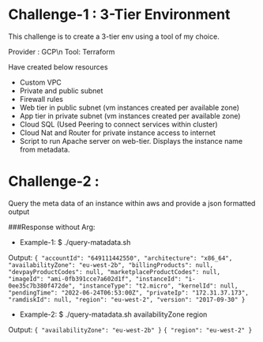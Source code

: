 # Challenge-1 : 3-Tier Environment

This challenge is to create a 3-tier env using a tool of my choice.

Provider : GCP\\n
Tool: Terraform

Have created below resources

- Custom VPC
- Private and public subnet
- Firewall rules
- Web tier in public subnet (vm instances created per available zone)
- App tier in private subnet (vm instances created per available zone)
- Cloud SQL (Used Peering to connect services within cluster)
- Cloud Nat and Router for private instance access to internet
- Script to run Apache server on web-tier. Displays the instance name from metadata.

# Challenge-2 :

Query the meta data of an instance within aws and provide a json formatted output

###Response without Arg:

- Example-1:
  $ ./query-matadata.sh

Output:
`{ "accountId": "649111442550", "architecture": "x86_64", "availabilityZone": "eu-west-2b", "billingProducts": null, "devpayProductCodes": null, "marketplaceProductCodes": null, "imageId": "ami-0fb391cce7a602d1f", "instanceId": "i-0ee35c7b380f472de", "instanceType": "t2.micro", "kernelId": null, "pendingTime": "2022-06-24T06:53:00Z", "privateIp": "172.31.37.173", "ramdiskId": null, "region": "eu-west-2", "version": "2017-09-30" }`

- Example-2:
  $ ./query-matadata.sh availabilityZone region

Output:
`{ "availabilityZone": "eu-west-2b" }`
`{ "region": "eu-west-2" }`
